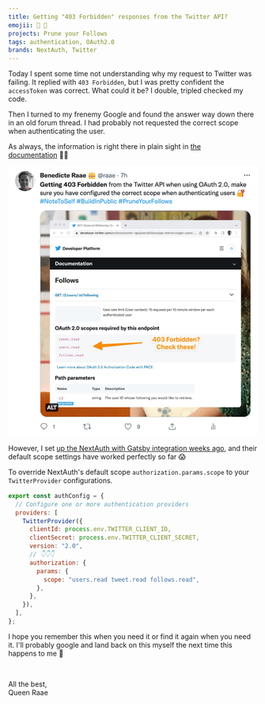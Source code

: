 ```yaml
---
title: Getting "403 Forbidden" responses from the Twitter API?
emojii: 🔐 📝
projects: Prune your Follows
tags: authentication, OAuth2.0
brands: NextAuth, Twitter
---
```


Today I spent some time not understanding why my request to Twitter was failing. It replied with `403 Forbidden`, but I was pretty confident the `accessToken` was correct. What could it be? I double, tripled checked my code.

Then I turned to my frenemy Google and found the answer way down there in an old forum thread. I had probably not requested the correct scope when authenticating the user.

As always, the information is right there in plain sight in [the documentation](https://developer.twitter.com/en/docs/twitter-api/users/follows/api-reference/get-users-id-following)&nbsp;🤦‍♀️

[![Tweet with image of the documentation](./twitter_auth_scopes.jpg)](https://twitter.com/raae/status/1582323947961401344)

However, I set [up the NextAuth with Gatsby integration weeks ago](/posts/2022-09-09-nextauth/), and their default scope settings have worked perfectly so far 😱

To override NextAuth's default scope `authorization.params.scope` to your `TwitterProvider` configurations.

```js
export const authConfig = {
  // Configure one or more authentication providers
  providers: [
    TwitterProvider({
      clientId: process.env.TWITTER_CLIENT_ID,
      clientSecret: process.env.TWITTER_CLIENT_SECRET,
      version: "2.0",
      // 👇👇👇
      authorization: {
        params: {
          scope: "users.read tweet.read follows.read",
        },
      },
    }),
  ],
};
```

I hope you remember this when you need it or find it again when you need it. I'll probably google and land back on this myself the next time this happens to me 🤪

&nbsp;

All the best,  
Queen Raae
